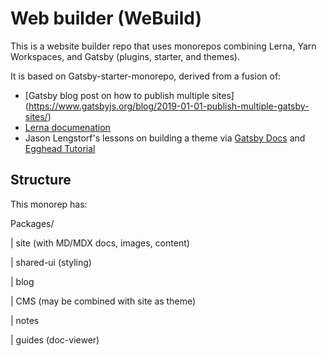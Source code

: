 # Web builder (WeBuild)

This is a website builder repo that uses monorepos combining Lerna, Yarn Workspaces, and Gatsby (plugins, starter, and themes).

It is based on Gatsby-starter-monorepo, derived from a fusion of:
* [Gatsby blog post on how to publish multiple sites]
(https://www.gatsbyjs.org/blog/2019-01-01-publish-multiple-gatsby-sites/)
* [Lerna documenation](https://lerna.js.org/)
* Jason Lengstorf's lessons on building a theme via [Gatsby Docs](https://www.gatsbyjs.org/tutorial/building-a-theme/) and [Egghead Tutorial](https://egghead.io/courses/gatsby-theme-authoring)

## Structure
This monorep has:

Packages/

| site (with MD/MDX docs, images, content)

| shared-ui (styling)

| blog

| CMS (may be combined with site as theme)

| notes

| guides (doc-viewer)
